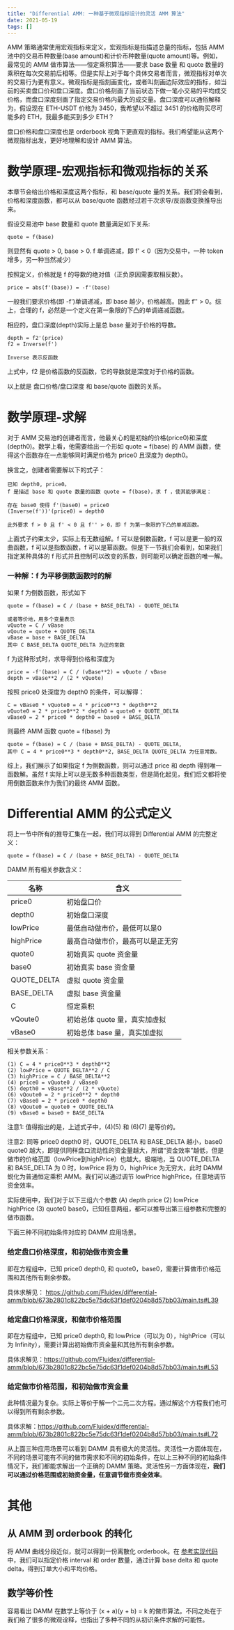 ```yaml
---
title: "Differential AMM: 一种基于微观指标设计的灵活 AMM 算法"
date: 2021-05-19
tags: []
---
```



AMM 策略通常使用宏观指标来定义，宏观指标是指描述总量的指标，包括 AMM 池中的交易币种数量(base amount)和计价币种数量(quote amount)等。例如，最常见的 AMM 做市算法——恒定乘积算法——要求 base 数量 和 quote 数量的乘积在每次交易前后相等。但是实际上对于每个具体交易者而言，微观指标对单次的交易行为更有意义。微观指标是指刻画变化，或者叫刻画边际效应的指标，如当前的买卖盘口价和盘口深度。盘口价格刻画了当前状态下做一笔小交易的平均成交价格，而盘口深度刻画了指定交易价格内最大的成交量。盘口深度可以通俗解释为，假设现在 ETH-USDT 价格为 3450，我希望以不超过 3451 的价格购买尽可能多的 ETH，我最多能买到多少 ETH？

盘口价格和盘口深度也是 orderbook 视角下更直观的指标。我们希望能从这两个微观指标出发，更好地理解和设计 AMM 算法。

# 数学原理-宏观指标和微观指标的关系

本章节会给出价格和深度这两个指标，和 base/quote 量的关系。我们将会看到，价格和深度函数，都可以从 base/quote 函数经过若干次求导/反函数变换推导出来。

假设交易池中 base 数量和 quote 数量满足如下关系:

```
quote = f(base)
```

则显然有 quote > 0, base > 0. f 单调递减，即 f' < 0（因为交易中，一种 token 增多，另一种当然减少）

按照定义，价格就是 f 的导数的绝对值（正负原因需要取相反数）。

```
price = abs(f'(base)) = -f'(base)
```

一般我们要求价格(即 -f')单调递减，即 base 越少，价格越高。因此 f'' > 0。综上，合理的 f，必然是一个定义在第一象限的下凸的单调递减函数。

相应的，盘口深度(depth)实际上是总 base 量对于价格的导数。 

```
depth = f2'(price)
f2 = Inverse(f') 

Inverse 表示反函数
```

上式中，f2 是价格函数的反函数，它的导数就是深度对于价格的函数。

以上就是 盘口价格/盘口深度 和 base/quote 函数的关系。

# 数学原理-求解


对于 AMM 交易池的创建者而言，他最关心的是初始的价格(price0)和深度(depth0)。数学上看，他需要给出一个形如 quote = f(base) 的 AMM 函数，使得这个函数存在一点能够同时满足价格为 price0 且深度为 depth0。  

换言之，创建者需要解以下的式子：

```
已知 depth0, price0。
f 是描述 base 和 quote 数量的函数 quote = f(base)，求 f ，使其能够满足：

存在 base0 使得 f'(base0) = price0
(Inverse(f'))'(price0) = depth0

此外要求 f > 0 且 f' < 0 且 f'' > 0，即 f 为第一象限的下凸的单减函数。
```

上面式子约束太少，实际上有无数组解。f 可以是倒数函数，f 可以是更一般的双曲函数，f 可以是指数函数，f 可以是幂函数。但是下一节我们会看到，如果我们指定某种具体的 f 形式并且控制可以改变的系数，则可能可以确定函数的唯一解。

### 一种解：f 为平移倒数函数时的解 

如果 f 为倒数函数，形式如下

```
quote = f(base) = C / (base + BASE_DELTA) - QUOTE_DELTA 

或者等价地，用多个变量表示
vQuote = C / vBase
vQoute = quote + QUOTE_DELTA
vBase = base + BASE_DELTA
其中 C BASE_DELTA QUOTE_DELTA 为正的常数
```

f 为这种形式时，求导得到价格和深度为

```
price = -f'(base) = C / (vBase**2) = vQuote / vBase
depth = vBase**2 / (2 * vQuote)
```

按照 price0 处深度为 depth0 的条件，可以解得：

```
C = vBase0 * vQuote0 = 4 * price0**3 * depth0**2
vQuote0 = 2 * price0**2 * depth0 = quote0 + QUOTE_DELTA
vBase0 = 2 * price0 * depth0 = base0 + BASE_DELTA
```

则最终 AMM 函数 quote = f(base) 为

```
quote = f(base) = C / (base + BASE_DELTA) - QUOTE_DELTA,
其中 C = 4 * price0**3 * depth0**2, BASE_DELTA QUOTE_DELTA 为任意常数。
```

综上，我们展示了如果指定 f 为倒数函数，则可以通过 price 和 depth 得到唯一函数解。虽然 f 实际上可以是无数多种函数类型，但是简化起见，我们后文都将使用倒数函数来作为我们的最终 AMM 函数。

# Differential AMM 的公式定义

将上一节中所有的推导汇集在一起，我们可以得到 Differential AMM 的完整定义：

```
quote = f(base) = C / (base + BASE_DELTA) - QUOTE_DELTA
```

DAMM 所有相关参数含义：

| 名称 | 含义 |
| --- | --- | 
| price0 | 初始盘口价 |
| depth0 |  初始盘口深度 |
| lowPrice |  最低自动做市价，最低可以是0 |
| highPrice |  最高自动做市价，最高可以是正无穷 |
| quote0 |  初始真实 quote 资金量 |
| base0 |  初始真实 base 资金量 |
| QUOTE_DELTA |  虚拟 quote 资金量 |
| BASE_DELTA |  虚拟 base 资金量 |
| C |  恒定乘积 |
| vQoute0  | 初始总体 quote 量，真实加虚拟 |
| vBase0 | 初始总体 base 量，真实加虚拟 |

相关参数关系：

```
(1) C = 4 * price0**3 * depth0**2
(2) lowPrice = QUOTE_DELTA**2 / C
(3) highPrice = C / BASE_DELTA**2
(4) price0 = vQuote0 / vBase0
(5) depth0 = vBase**2 / (2 * vQuote)
(6) vQoute0 = 2 * price0**2 * depth0
(7) vBase0 = 2 * price0 * depth0
(8) vQoute0 = quote0 + QUOTE_DELTA
(9) vBase0 = base0 + BASE_DELTA
```

注意1: 值得指出的是，上述式子中，(4)(5) 和 (6)(7) 是等价的。

注意2: 同等 price0 depth0 时，QUOTE\_DELTA 和 BASE\_DELTA 越小，base0 quote0 越大，即提供同样盘口流动性的资金量越大，所谓“资金效率”越低，但是做市的价格范围（lowPrice到highPrice）也越大。极端地，当 QUOTE\_DELTA 和 BASE\_DELTA 为 0 时，lowPrice 将为 0，highPrice 为无穷大，此时 DAMM 蜕化为普通恒定乘积 AMM。我们可以通过调节 lowPrice highPrice，任意地调节资金效率。

实际使用中，我们对于以下三组六个参数 (A) depth price (2) lowPrice highPrice (3) quote0 base0，已知任意两组，都可以推导出第三组参数和完整的做市函数。

下面三种不同初始条件对应的 DAMM 应用场景。

### 给定盘口价格深度，和初始做市资金量

即在方程组中，已知 price0 depth0, 和 quote0，base0，需要计算做市价格范围和其他所有剩余参数。

具体求解见： <https://github.com/Fluidex/differential-amm/blob/673b2801c822bc5e75dc63f1def0204b8d57bb03/main.ts#L39>

### 给定盘口价格深度，和做市价格范围

即在方程组中，已知 price0 depth0, 和 lowPrice（可以为 0），highPrice（可以为  Infinity），需要计算出初始做市资金量和其他所有剩余参数。

具体求解见：<https://github.com/Fluidex/differential-amm/blob/673b2801c822bc5e75dc63f1def0204b8d57bb03/main.ts#L53>

### 给定做市价格范围，和初始做市资金量

此种情况最为复杂。实际上等价于解一个二元二次方程。通过解这个方程我们也可以得到所有剩余参数。

具体求解：<https://github.com/Fluidex/differential-amm/blob/673b2801c822bc5e75dc63f1def0204b8d57bb03/main.ts#L72>

从上面三种应用场景可以看到 DAMM 具有极大的灵活性。灵活性一方面体现在，不同的场景可能有不同的做市需求和不同的初始条件，在以上三种不同的初始条件情况下，我们都能求解出一个正确的 DAMM 策略。灵活性另一方面体现在，**我们可以通过价格范围或初始资金量，任意调节做市资金效率**。




# 其他 

## 从 AMM 到 orderbook 的转化

将 AMM 曲线分段近似，就可以得到一份离散化 orderbook。在 [参考实现代码](https://github.com/Fluidex/differential-amm/blob/673b2801c822bc5e75dc63f1def0204b8d57bb03/main.ts#L156) 中，我们可以指定价格 interval 和 order 数量，通过计算 base delta 和 quote delta，得到订单大小和平均价格。

## 数学等价性

容易看出 DAMM 在数学上等价于 (x + a)(y + b) = k 的做市算法。不同之处在于我们给了很多的微观诠释，也指出了多种不同的从初识条件求解的可能性。


